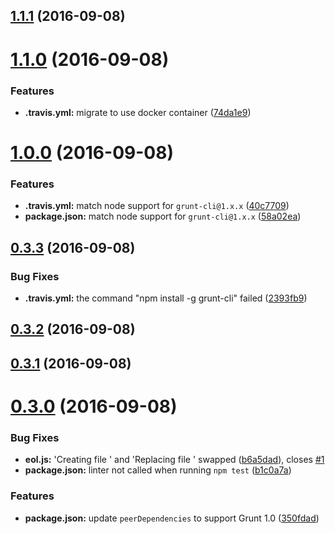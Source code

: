 <a name="1.1.1"></a>
## [1.1.1](https://github.com/psyrendust/grunt-eol/compare/v1.1.0...v1.1.1) (2016-09-08)



<a name="1.1.0"></a>
# [1.1.0](https://github.com/psyrendust/grunt-eol/compare/v1.0.0...v1.1.0) (2016-09-08)


### Features

* **.travis.yml:** migrate to use docker container ([74da1e9](https://github.com/psyrendust/grunt-eol/commit/74da1e9))



<a name="1.0.0"></a>
# [1.0.0](https://github.com/psyrendust/grunt-eol/compare/v0.3.3...v1.0.0) (2016-09-08)


### Features

* **.travis.yml:** match node support for `grunt-cli@1.x.x` ([40c7709](https://github.com/psyrendust/grunt-eol/commit/40c7709))
* **package.json:** match node support for `grunt-cli@1.x.x` ([58a02ea](https://github.com/psyrendust/grunt-eol/commit/58a02ea))



<a name="0.3.3"></a>
## [0.3.3](https://github.com/psyrendust/grunt-eol/compare/v0.3.2...v0.3.3) (2016-09-08)


### Bug Fixes

* **.travis.yml:** the command "npm install -g grunt-cli" failed ([2393fb9](https://github.com/psyrendust/grunt-eol/commit/2393fb9))



<a name="0.3.2"></a>
## [0.3.2](https://github.com/psyrendust/grunt-eol/compare/v0.3.1...v0.3.2) (2016-09-08)



<a name="0.3.1"></a>
## [0.3.1](https://github.com/psyrendust/grunt-eol/compare/v0.3.0...v0.3.1) (2016-09-08)



<a name="0.3.0"></a>
# [0.3.0](https://github.com/psyrendust/grunt-eol/compare/0.2.0...v0.3.0) (2016-09-08)


### Bug Fixes

* **eol.js:** 'Creating file ' and 'Replacing file ' swapped ([b6a5dad](https://github.com/psyrendust/grunt-eol/commit/b6a5dad)), closes [#1](https://github.com/psyrendust/grunt-eol/issues/1)
* **package.json:** linter not called when running `npm test` ([b1c0a7a](https://github.com/psyrendust/grunt-eol/commit/b1c0a7a))


### Features

* **package.json:** update `peerDependencies` to support Grunt 1.0 ([350fdad](https://github.com/psyrendust/grunt-eol/commit/350fdad))



